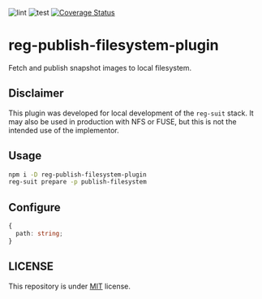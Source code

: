 ![lint](https://github.com/sonodar/reg-publish-filesystem-plugin/actions/workflows/lint.yml/badge.svg)
![test](https://github.com/sonodar/reg-publish-filesystem-plugin/actions/workflows/test.yml/badge.svg)
[![Coverage Status](https://coveralls.io/repos/github/sonodar/reg-publish-filesystem-plugin/badge.svg?branch=master)](https://coveralls.io/github/sonodar/reg-publish-filesystem-plugin?branch=master)

# reg-publish-filesystem-plugin

Fetch and publish snapshot images to local filesystem.

## Disclaimer

This plugin was developed for local development of the `reg-suit` stack.
It may also be used in production with NFS or FUSE, but this is not the intended use of the implementor.

## Usage

```sh
npm i -D reg-publish-filesystem-plugin
reg-suit prepare -p publish-filesystem
```

## Configure

```ts
{
  path: string;
}
```

## LICENSE

This repository is under [MIT](./LICENSE) license.
